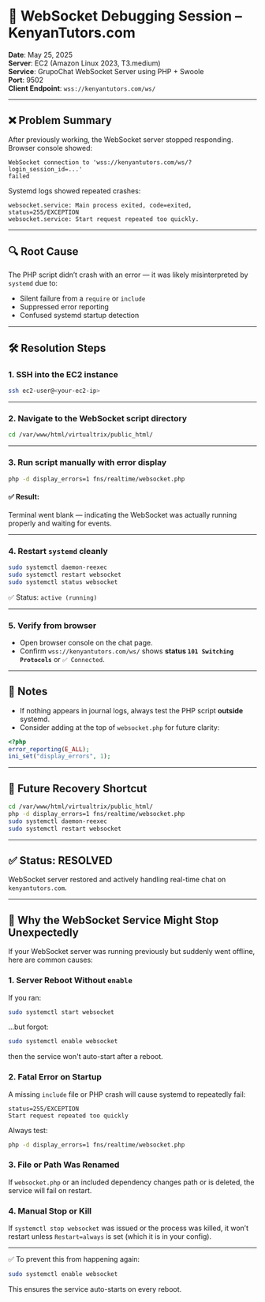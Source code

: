 # 🧪 WebSocket Debugging Session – KenyanTutors.com

**Date**: May 25, 2025  
**Server**: EC2 (Amazon Linux 2023, T3.medium)  
**Service**: GrupoChat WebSocket Server using PHP + Swoole  
**Port**: 9502  
**Client Endpoint**: `wss://kenyantutors.com/ws/`

---

## ❌ Problem Summary

After previously working, the WebSocket server stopped responding.  
Browser console showed:

```text
WebSocket connection to 'wss://kenyantutors.com/ws/?login_session_id=...'
failed
```

Systemd logs showed repeated crashes:

```text
websocket.service: Main process exited, code=exited, status=255/EXCEPTION
websocket.service: Start request repeated too quickly.
```

---

## 🔍 Root Cause

The PHP script didn’t crash with an error — it was likely misinterpreted by `systemd` due to:

- Silent failure from a `require` or `include`
- Suppressed error reporting
- Confused systemd startup detection

---

## 🛠 Resolution Steps

### 1. SSH into the EC2 instance

```bash
ssh ec2-user@<your-ec2-ip>
```

---

### 2. Navigate to the WebSocket script directory

```bash
cd /var/www/html/virtualtrix/public_html/
```

---

### 3. Run script manually with error display

```bash
php -d display_errors=1 fns/realtime/websocket.php
```

#### ✅ Result:
Terminal went blank — indicating the WebSocket was actually running properly and waiting for events.

---

### 4. Restart `systemd` cleanly

```bash
sudo systemctl daemon-reexec
sudo systemctl restart websocket
sudo systemctl status websocket
```

✅ Status: `active (running)`

---

### 5. Verify from browser

- Open browser console on the chat page.
- Confirm `wss://kenyantutors.com/ws/` shows **status `101 Switching Protocols`** or `✅ Connected`.

---

## 📌 Notes

- If nothing appears in journal logs, always test the PHP script **outside** systemd.
- Consider adding at the top of `websocket.php` for future clarity:

```php
<?php
error_reporting(E_ALL);
ini_set("display_errors", 1);
```

---

## 🧯 Future Recovery Shortcut

```bash
cd /var/www/html/virtualtrix/public_html/
php -d display_errors=1 fns/realtime/websocket.php
sudo systemctl daemon-reexec
sudo systemctl restart websocket
```

---

## ✅ Status: RESOLVED
WebSocket server restored and actively handling real-time chat on `kenyantutors.com`.


---

## 🤔 Why the WebSocket Service Might Stop Unexpectedly

If your WebSocket server was running previously but suddenly went offline, here are common causes:

### 1. Server Reboot Without `enable`
If you ran:
```bash
sudo systemctl start websocket
```
...but forgot:
```bash
sudo systemctl enable websocket
```
then the service won't auto-start after a reboot.

### 2. Fatal Error on Startup
A missing `include` file or PHP crash will cause systemd to repeatedly fail:
```text
status=255/EXCEPTION
Start request repeated too quickly
```

Always test:
```bash
php -d display_errors=1 fns/realtime/websocket.php
```

### 3. File or Path Was Renamed
If `websocket.php` or an included dependency changes path or is deleted, the service will fail on restart.

### 4. Manual Stop or Kill
If `systemctl stop websocket` was issued or the process was killed, it won’t restart unless `Restart=always` is set (which it is in your config).

---

✅ To prevent this from happening again:
```bash
sudo systemctl enable websocket
```
This ensures the service auto-starts on every reboot.
